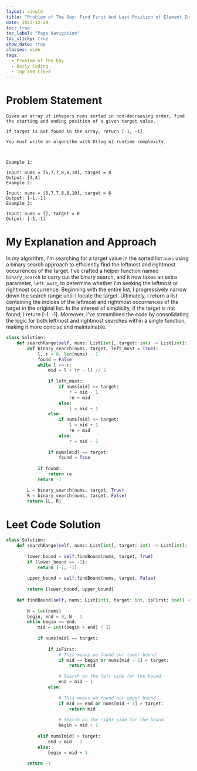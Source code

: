 ```yaml
---
layout: single
title: "Problem of The Day: Find First And Last Position of Element In Sorted Array"
date: 2023-12-29
toc: true
toc_label: "Page Navigation"
toc_sticky: true
show_date: true
classes: wide
tags:
  - Problem of The Day
  - Daily Coding
  - Top 100 Liked
---
```

# Problem Statement
```
Given an array of integers nums sorted in non-decreasing order, find the starting and ending position of a given target value.

If target is not found in the array, return [-1, -1].

You must write an algorithm with O(log n) runtime complexity.

 

Example 1:

Input: nums = [5,7,7,8,8,10], target = 8
Output: [3,4]
Example 2:

Input: nums = [5,7,7,8,8,10], target = 6
Output: [-1,-1]
Example 3:

Input: nums = [], target = 0
Output: [-1,-1]
```

# My Explanation and Approach
In my algorithm, I'm searching for a target value in the sorted list `nums` using a binary search approach to efficiently find the leftmost and rightmost occurrences of the target. I've crafted a helper function named `binary_search` to carry out the binary search, and it now takes an extra parameter, `left_most`, to determine whether I'm seeking the leftmost or rightmost occurrence. Beginning with the entire list, I progressively narrow down the search range until I locate the target. Ultimately, I return a list containing the indices of the leftmost and rightmost occurrences of the target in the original list. In the interest of simplicity, if the target is not found, I return [-1, -1]. Moreover, I've streamlined the code by consolidating the logic for both leftmost and rightmost searches within a single function, making it more concise and maintainable.

```python
class Solution:
    def searchRange(self, nums: List[int], target: int) -> List[int]:
        def binary_search(nums, target, left_most = True):
            l, r = 0, len(nums) - 1
            found = False
            while l <= r:
                mid = l + (r - l) // 2
                
                if left_most:
                    if nums[mid] >= target:
                        r = mid - 1
                        re = mid
                    else:
                        l = mid + 1
                else:
                    if nums[mid] <= target:
                        l = mid + 1
                        re = mid
                    else:
                        r = mid - 1
                
                if nums[mid] == target:
                    found = True
            
            if found:
                return re
            return -1

        L = binary_search(nums, target, True)
        R = binary_search(nums, target, False)
        return [L, R]
```

# Leet Code Solution
```python
class Solution:
    def searchRange(self, nums: List[int], target: int) -> List[int]:
        
        lower_bound = self.findBound(nums, target, True)
        if (lower_bound == -1):
            return [-1, -1]
        
        upper_bound = self.findBound(nums, target, False)
        
        return [lower_bound, upper_bound]
        
    def findBound(self, nums: List[int], target: int, isFirst: bool) -> int:
        
        N = len(nums)
        begin, end = 0, N - 1
        while begin <= end:
            mid = int((begin + end) / 2)    
            
            if nums[mid] == target:
                
                if isFirst:
                    # This means we found our lower bound.
                    if mid == begin or nums[mid - 1] < target:
                        return mid

                    # Search on the left side for the bound.
                    end = mid - 1
                else:
                    
                    # This means we found our upper bound.
                    if mid == end or nums[mid + 1] > target:
                        return mid
                    
                    # Search on the right side for the bound.
                    begin = mid + 1
            
            elif nums[mid] > target:
                end = mid - 1
            else:
                begin = mid + 1
        
        return -1
```
